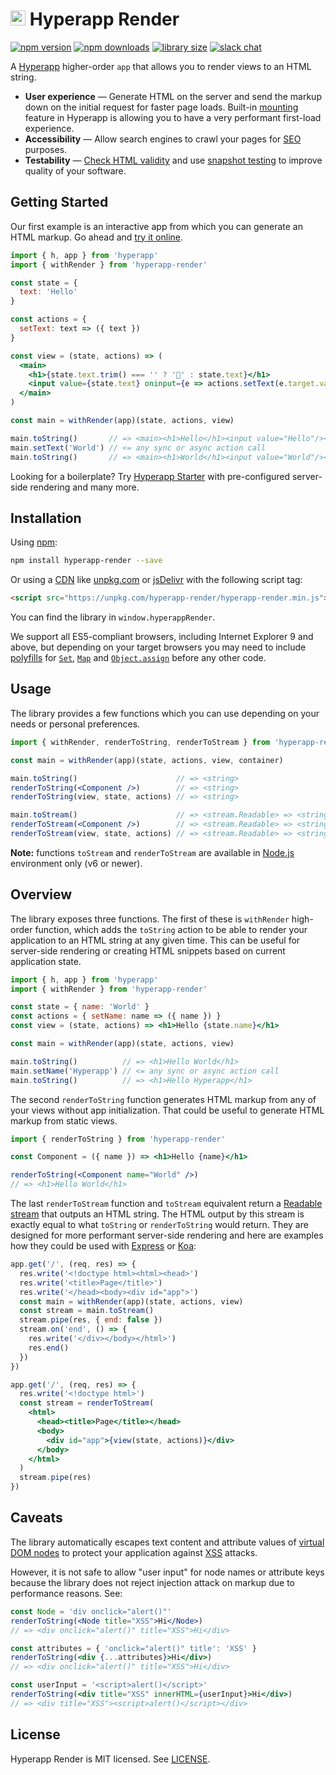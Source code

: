 # <img height="24" src="https://cdn.rawgit.com/hyperapp/render/master/logo.svg"> Hyperapp Render

[![npm version](https://img.shields.io/npm/v/hyperapp-render.svg)](https://www.npmjs.com/package/hyperapp-render)
[![npm downloads](https://img.shields.io/npm/dw/hyperapp-render.svg)](https://www.npmjs.com/package/hyperapp-render)
[![library size](https://img.shields.io/bundlephobia/minzip/hyperapp-render.svg)](https://bundlephobia.com/result?p=hyperapp-render)
[![slack chat](https://hyperappjs.herokuapp.com/badge.svg)](https://hyperappjs.herokuapp.com 'Join us')

A [Hyperapp](https://github.com/hyperapp/hyperapp) higher-order `app`
that allows you to render views to an HTML string.

- **User experience** — Generate HTML on the server and send the markup
  down on the initial request for faster page loads. Built-in
  [mounting](https://github.com/hyperapp/hyperapp/tree/1.2.0#mounting)
  feature in Hyperapp is allowing you to have a very performant first-load experience.
- **Accessibility** — Allow search engines to crawl your pages for
  [SEO](https://en.wikipedia.org/wiki/Search_engine_optimization) purposes.
- **Testability** — [Check HTML validity](https://en.wikipedia.org/wiki/Validator) and use
  [snapshot testing](https://facebook.github.io/jest/docs/en/snapshot-testing.html)
  to improve quality of your software.

## Getting Started

Our first example is an interactive app from which you can generate an HTML markup.
Go ahead and [try it online](https://codepen.io/frenzzy/pen/zpmRQY/left/?editors=0010).

```jsx
import { h, app } from 'hyperapp'
import { withRender } from 'hyperapp-render'

const state = {
  text: 'Hello'
}

const actions = {
  setText: text => ({ text })
}

const view = (state, actions) => (
  <main>
    <h1>{state.text.trim() === '' ? '👋' : state.text}</h1>
    <input value={state.text} oninput={e => actions.setText(e.target.value)} />
  </main>
)

const main = withRender(app)(state, actions, view)

main.toString()       // => <main><h1>Hello</h1><input value="Hello"/></main>
main.setText('World') // <= any sync or async action call
main.toString()       // => <main><h1>World</h1><input value="World"/></main>
```

Looking for a boilerplate? Try [Hyperapp Starter](https://github.com/frenzzy/hyperapp-starter)
with pre-configured server-side rendering and many more.

## Installation

Using [npm](https://www.npmjs.com/package/hyperapp-render):

```bash
npm install hyperapp-render --save
```

Or using a [CDN](https://en.wikipedia.org/wiki/Content_delivery_network) like
[unpkg.com](https://unpkg.com/hyperapp-render/hyperapp-render.min.js) or
[jsDelivr](https://cdn.jsdelivr.net/npm/hyperapp-render/hyperapp-render.min.js)
with the following script tag:

```html
<script src="https://unpkg.com/hyperapp-render/hyperapp-render.min.js"></script>
```

You can find the library in `window.hyperappRender`.

We support all ES5-compliant browsers, including Internet Explorer 9 and above,
but depending on your target browsers you may need to include
[polyfills](<https://en.wikipedia.org/wiki/Polyfill_(programming)>) for
[`Set`](https://developer.mozilla.org/en-US/docs/Web/JavaScript/Reference/Global_Objects/Set),
[`Map`](https://developer.mozilla.org/en-US/docs/Web/JavaScript/Reference/Global_Objects/Map) and
[`Object.assign`](https://developer.mozilla.org/en-US/docs/Web/JavaScript/Reference/Global_Objects/Object/assign)
before any other code.

## Usage

The library provides a few functions which you can use depending on your needs or personal preferences.

```jsx
import { withRender, renderToString, renderToStream } from 'hyperapp-render'

const main = withRender(app)(state, actions, view, container)

main.toString()                      // => <string>
renderToString(<Component />)        // => <string>
renderToString(view, state, actions) // => <string>

main.toStream()                      // => <stream.Readable> => <string>
renderToStream(<Component />)        // => <stream.Readable> => <string>
renderToStream(view, state, actions) // => <stream.Readable> => <string>
```

**Note:** functions `toStream` and `renderToStream` are available in
[Node.js](https://nodejs.org/en/) environment only (v6 or newer).

## Overview

The library exposes three functions. The first of these is `withRender` high-order function,
which adds the `toString` action to be able to render your application to an HTML string at any given time.
This can be useful for server-side rendering or creating HTML snippets based on current application state.

```jsx
import { h, app } from 'hyperapp'
import { withRender } from 'hyperapp-render'

const state = { name: 'World' }
const actions = { setName: name => ({ name }) }
const view = (state, actions) => <h1>Hello {state.name}</h1>

const main = withRender(app)(state, actions, view)

main.toString()          // => <h1>Hello World</h1>
main.setName('Hyperapp') // <= any sync or async action call
main.toString()          // => <h1>Hello Hyperapp</h1>
```

The second `renderToString` function generates HTML markup from any of your views without
app initialization. That could be useful to generate HTML markup from static views.

```jsx
import { renderToString } from 'hyperapp-render'

const Component = ({ name }) => <h1>Hello {name}</h1>

renderToString(<Component name="World" />)
// => <h1>Hello World</h1>
```

The last `renderToStream` function and `toStream` equivalent return a
[Readable stream](https://nodejs.org/api/stream.html#stream_readable_streams) that outputs an HTML string.
The HTML output by this stream is exactly equal to what `toString` or `renderToString` would return.
They are designed for more performant server-side rendering and here are examples how they could be used
with [Express](http://expressjs.com/) or [Koa](http://koajs.com/):

```jsx
app.get('/', (req, res) => {
  res.write('<!doctype html><html><head>')
  res.write('<title>Page</title>')
  res.write('</head><body><div id="app">')
  const main = withRender(app)(state, actions, view)
  const stream = main.toStream()
  stream.pipe(res, { end: false })
  stream.on('end', () => {
    res.write('</div></body></html>')
    res.end()
  })
})
```

```jsx
app.get('/', (req, res) => {
  res.write('<!doctype html>')
  const stream = renderToStream(
    <html>
      <head><title>Page</title></head>
      <body>
        <div id="app">{view(state, actions)}</div>
      </body>
    </html>
  )
  stream.pipe(res)
})
```

## Caveats

The library automatically escapes text content and attribute values
of [virtual DOM nodes](https://github.com/hyperapp/hyperapp/tree/1.2.0#view)
to protect your application against [XSS](https://en.wikipedia.org/wiki/Cross-site_scripting) attacks.

However, it is not safe to allow "user input" for node names or attribute keys because
the library does not reject injection attack on markup due to performance reasons.
See:

```jsx
const Node = 'div onclick="alert()"'
renderToString(<Node title="XSS">Hi</Node>)
// => <div onclick="alert()" title="XSS">Hi</div>

const attributes = { 'onclick="alert()" title': 'XSS' }
renderToString(<div {...attributes}>Hi</div>)
// => <div onclick="alert()" title="XSS">Hi</div>

const userInput = '<script>alert()</script>'
renderToString(<div title="XSS" innerHTML={userInput}>Hi</div>)
// => <div title="XSS"><script>alert()</script></div>
```

## License

Hyperapp Render is MIT licensed. See [LICENSE](https://github.com/hyperapp/render/blob/master/LICENSE.md).
